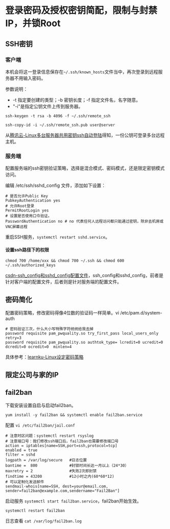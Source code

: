 # 登录密码及授权密钥简配，限制与封禁IP，并锁Root

## SSH密钥

### 客户端

本机会将这一登录信息保存在`~/.ssh/known_hosts`文件当中，再次登录到远程服务器不用输入密码。

参数说明：

* -t 指定要创建的类型；-b 密钥长度；-f 指定文件名，名字随意。
* "-i"是指定公钥文件上传到服务器。

```
ssh-keygen -t rsa -b 4096 -f ~/.ssh/remote_ssh
```

```
ssh-copy-id -i ~/.ssh/remote_ssh.pub user@server
```

从[腾讯云-Linux多台服务器共用密钥ssh自动登陆](https://cloud.tencent.com/developer/article/2036440)得知，一份公钥可登录多台远程主机。


### 服务端

配置服务端的ssh密钥验证策略，选择是混合模式、密码模式，还是限定密钥模式访问。

编辑 /etc/ssh/sshd_config 文件，添加如下设置：

```
# 是否允许Public Key 
PubkeyAuthentication yes
# 允许Root登录
PermitRootLogin yes
# 设置是否使用口令验证。
PasswordAuthentication no # no 代表任何人远程访问都只能通过密钥，除非去机房或VNC屏幕远程
```

重启SSH服务，`systemctl restart sshd.service`。

#### 设置ssh路径下的权限

```
chmod 700 /home/xxx && chmod 700 ~/.ssh && chmod 600 ~/.ssh/authorized_keys
```

[csdn-ssh_config和sshd_config配置文件](https://blog.csdn.net/mynumber1/article/details/123699660)，ssh_config和sshd_config，前者是针对客户端的配置文件，后者则是针对服务端的配置文件。

## 密码简化

配置密码策略，修改密码得像4位数的验证码一样简单。vi /etc/pam.d/system-auth

```
# 密码验证三次，什么大小写特殊字符统统给我去掉
password requisite pam_pwquality.so try_first_pass local_users_only retry=3
password requisite pam_pwquality.so authtok_type= lcredit=0 ucredit=0 dcredit=0 ocredit=0  minlen=4
```

具体参考：[learnku-Linux设定密码策略](https://learnku.com/articles/52174)

## 限定公司与家的IP

## fail2ban

下载安装设置自启与启动fail2ban。

```
yum install -y fail2ban && systemctl enable fail2ban.service
```

配置 `vi /etc/fail2ban/jail.conf`

```
# 注意时区问题：systemctl restart rsyslog
# 注意端口号：我们修改ssh端口后，fail2ban也需要修改端口号
action = iptables[name=SSH,port=ssh,protocol=tcp] 
enabled = true
filter = sshd
logpath = /var/log/secure   #日志位置
bantime =  800              #封锁时间长达一月以上（24*30）
maxretry = 2                #失败2次即封禁
findtime = 43200            #12小时之内(60*60*12)
# 可以定制化发送邮件
sendmail-whois[name=SSH, dest=your@email.com, sender=fail2ban@example.com,sendername="Fail2Ban"]    
```

启动服务 `systemctl start fail2ban.service`，fail2ban开始生效。

```
systemctl restart fail2ban
```

日志查看 `cat /var/log/fail2ban.log`


